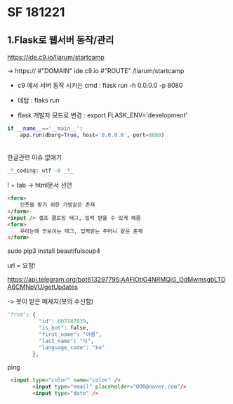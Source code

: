 # SF 181221

## 1.Flask로 웹서버 동작/관리

https://ide.c9.io/liarum/startcamp

-> https://   #"DOMAIN" ide.c9.io      #"ROUTE"  /liarum/startcamp



- c9 에서 서버 동작 시키는 cmd : flask run -h 0.0.0.0 -p 8080

- 데탑 : flaks run

- flask 개발자 모드로 변경 : export FLASK_ENV='development'


```python
if __name__=='__main__':
    app.run(dburg=True, host='0.0.0.0', port=8080)
```

###### 

한글관련 이슈 없애기

```python
_*_coding: utf -8 _*_
```



! + tab -> html문서 선언

```html
<form>
    인풋을 받기 위한 가방같은 존재
</form>
<input /> 셀프 클로징 태그, 입력 받을 수 있게 해줌
<form>
    우리눈에 안보이는 태그, 입력받는 주머니 같은 존재
</form>
```



sudo pip3 install beautifulsoup4



url = 요청!





https://api.telegram.org/bot613297795:AAFlOtIG4NRMQjG_OdMwmsgbLTDA6CMNpVU/getUpdates

-> 봇이 받은 메세지(봇의 수신함)



```python
"from": {
          "id": 607187035,
          "is_bot": false,
          "first_name": "아름",
          "last_name": "이",
          "language_code": "ko"
        },
```







ping

```html
 <input type="color" name="color" />
        <input type="email" placeholder="OOO@naver.com"/>
        <input type="date" />
```

